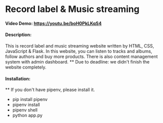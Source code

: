 # Record label & Music streaming
#### Video Demo:  https://youtu.be/boH0PkLKqS4
#### Description:
This is record label and music streaming website written by HTML, CSS, JavaScript & Flask. In this website, you can listen to tracks and albums, follow authors and buy more products. There is also content management system with admin dashboard.
** Due to deadline: we didn't finish the website completely.

#### Installation:
** If you don't have pipenv, please install it.
- pip install pipenv
- pipenv install
- pipenv shell
- python app.py
